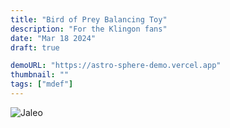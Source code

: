 ```yaml
---
title: "Bird of Prey Balancing Toy"
description: "For the Klingon fans"
date: "Mar 18 2024"
draft: true

demoURL: "https://astro-sphere-demo.vercel.app"
thumbnail: ""
tags: ["mdef"]
---
```


![Jaleo](/astro-sphere.jpg)

